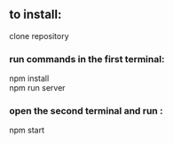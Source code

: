 ## to install: 
clone repository
### run commands in the first terminal:
npm install </br>
npm run server

### open the second terminal and run : 
npm start
